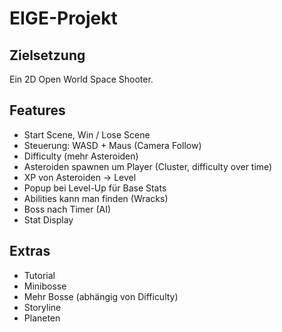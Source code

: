 # EIGE-Projekt
## Zielsetzung
Ein 2D Open World Space Shooter.

## Features
- Start Scene, Win / Lose Scene
- Steuerung: WASD + Maus (Camera Follow)
- Difficulty (mehr Asteroiden)
- Asteroiden spawnen um Player (Cluster, difficulty over time)
- XP von Asteroiden -> Level
- Popup bei Level-Up für Base Stats
- Abilities kann man finden (Wracks)
- Boss nach Timer (AI)
- Stat Display

## Extras
- Tutorial
- Minibosse
- Mehr Bosse (abhängig von Difficulty)
- Storyline
- Planeten